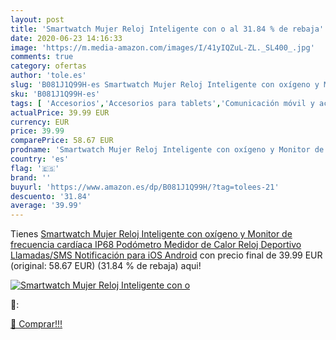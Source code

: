 ```yaml
---
layout: post
title: 'Smartwatch Mujer Reloj Inteligente con o al 31.84 % de rebaja'
date: 2020-06-23 14:16:33
image: 'https://m.media-amazon.com/images/I/41yIQZuL-ZL._SL400_.jpg'
comments: true
category: ofertas
author: 'tole.es'
slug: 'B081J1Q99H-es Smartwatch Mujer Reloj Inteligente con oxígeno y Monitor...'
sku: 'B081J1Q99H-es'
tags: [ 'Accesorios','Accesorios para tablets','Comunicación móvil y accesorios','Electrónica','Informática','Móviles','Móviles y smartphones libres','Soportes para tablets','android', ]
actualPrice: 39.99 EUR
currency: EUR
price: 39.99
comparePrice: 58.67 EUR
prodname: 'Smartwatch Mujer Reloj Inteligente con oxígeno y Monitor de frecuencia cardíaca IP68 Podómetro Medidor de Calor Reloj Deportivo Llamadas/SMS Notificación para iOS Android'
country: 'es'
flag: '🇪🇸'
brand: ''
buyurl: 'https://www.amazon.es/dp/B081J1Q99H/?tag=tolees-21'
descuento: '31.84'
average: '39.99'
---
```


Tienes [Smartwatch Mujer Reloj Inteligente con oxígeno y Monitor de frecuencia cardíaca IP68 Podómetro Medidor de Calor Reloj Deportivo Llamadas/SMS Notificación para iOS Android](https://www.amazon.es/dp/B081J1Q99H/?tag=tolees-21) con precio final de  39.99 EUR (original: 58.67 EUR) (31.84 %  de rebaja) aqui!

[![Smartwatch Mujer Reloj Inteligente con o](https://m.media-amazon.com/images/I/41yIQZuL-ZL._SL400_.jpg)](https://www.amazon.es/dp/B081J1Q99H/?tag=tolees-21)

🔎:


[🛒 Comprar!!!](https://www.amazon.es/dp/B081J1Q99H/?tag=tolees-21)
